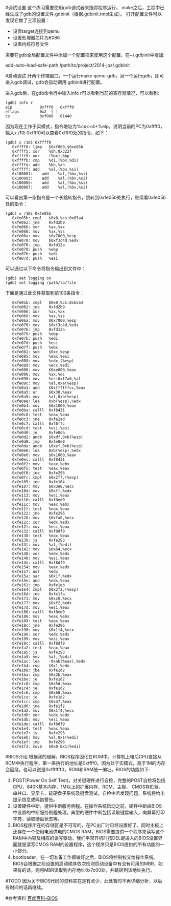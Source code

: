 #调试设置
这个练习需要使用gdb调试器来跟踪程序运行， make之后，工程中已经生成了gdb的设置文件.gdbinit（根据.gdbinit.tmpl生成）。
打开配置文件可以发现它做了三项设置：
- 设置target连接到qemu
- 设置处理器芯片为8086
- 设置内核符号文件

需要在gdb全局配置文件中添加一个配置项来使用这个配置，在~/.gdbinit中增加:

add-auto-load-safe-path /path/to/project/2014-jos/.gdbinit

#启动调试
开两个终端窗口，一个运行make qemu-gdb，另一个运行gdb，即可进入gdb调试，gdb会自动调用.gdbinit进行配置。

进入gdb后，在gdb命令行中输入info r可以看到当前的寄存器情况，可以看到:
```
(gdb) info r
eip            0xfff0	0xfff0
eflags         0x2	[ ]
cs             0xf000	61440
```
因为现在工作于实模式，指令地址为%cs<<4+%eip，说明当前的PC为0xffff0，输入x /10i 0xffff0可以查看0xffff0处的指令，如下：
```
(gdb) x /10i 0xffff0
   0xffff0:	ljmp   $0xf000,$0xe05b
   0xffff5:	xor    %dh,0x322f
   0xffff9:	xor    (%bx),%bp
   0xffffb:	cmp    %di,(%bx,%di)
   0xffffd:	add    %bh,%ah
   0xfffff:	add    %al,(%bx,%si)
   0x100001:	add    %al,(%bx,%si)
   0x100003:	add    %al,(%bx,%si)
   0x100005:	add    %al,(%bx,%si)
   0x100007:	add    %al,(%bx,%si)
```
可以看出第一条指令是一个长跳转指令，跳转到0xfe05b处执行，继续看0xfe05b处的指令：
```
(gdb) x /10i 0xfe05b
   0xfe05b:	cmpl   $0x0,%cs:0x65a4
   0xfe062:	jne    0xfd2b9
   0xfe066:	xor    %ax,%ax
   0xfe068:	mov    %ax,%ss
   0xfe06a:	mov    $0x7000,%esp
   0xfe070:	mov    $0xf3c4d,%edx
   0xfe076:	jmp    0xfd12a
   0xfe079:	push   %ebp
   0xfe07b:	push   %edi
   0xfe07d:	push   %esi
```
可以通过以下命令将指令输出到文件中：
```
(gdb) set logging on
(gdb) set logging /path/to/file
```
下面是通过此文件获取到前100条指令：
```
   0xfe05b:	cmpl   $0x0,%cs:0x65a4
   0xfe062:	jne    0xfd2b9
   0xfe066:	xor    %ax,%ax
   0xfe068:	mov    %ax,%ss
   0xfe06a:	mov    $0x7000,%esp
   0xfe070:	mov    $0xf3c4d,%edx
   0xfe076:	jmp    0xfd12a
   0xfe079:	push   %ebp
   0xfe07b:	push   %edi
   0xfe07d:	push   %esi
   0xfe07f:	push   %ebx
   0xfe081:	sub    $0xc,%esp
   0xfe085:	mov    %eax,%esi
   0xfe088:	mov    %edx,(%esp)
   0xfe08d:	mov    %ecx,%edi
   0xfe090:	mov    $0xe000,%eax
   0xfe096:	mov    %ax,%es
   0xfe098:	mov    %es:0xf7a0,%al
   0xfe09c:	mov    %al,0xa(%esp)
   0xfe0a1:	and    $0xffffffcc,%eax
   0xfe0a5:	or     $0x30,%eax
   0xfe0a9:	mov    %al,0xb(%esp)
   0xfe0ae:	lea    0xb(%esp),%edx
   0xfe0b4:	mov    $0x1060,%eax
   0xfe0ba:	calll  0xf8431
   0xfe0c0:	test   %eax,%eax
   0xfe0c3:	jne    0xfe2ad
   0xfe0c7:	calll  0xf6ffc
   0xfe0cd:	test   %esi,%esi
   0xfe0d0:	je     0xfe0da
   0xfe0d2:	andb   $0xdf,0xb(%esp)
   0xfe0d8:	jmp    0xfe0e0
   0xfe0da:	andb   $0xef,0xb(%esp)
   0xfe0e0:	lea    0xb(%esp),%edx
   0xfe0e6:	mov    $0x1060,%eax
   0xfe0ec:	calll  0xf8431
   0xfe0f2:	mov    %eax,%ebx
   0xfe0f5:	test   %eax,%eax
   0xfe0f8:	jne    0xfe296
   0xfe0fc:	cmpl   $0x2ff,(%esp)
   0xfe105:	jne    0xfe164
   0xfe107:	mov    $0x3e8,%ecx
   0xfe10d:	mov    $0xff,%edx
   0xfe113:	mov    %esi,%eax
   0xfe116:	calll  0xf8ed0
   0xfe11c:	mov    %eax,%ebx
   0xfe11f:	test   %eax,%eax
   0xfe122:	jne    0xfe296
   0xfe126:	mov    $0xfa0,%ecx
   0xfe12c:	xor    %edx,%edx
   0xfe12f:	mov    %esi,%eax
   0xfe132:	calll  0xf8df9
   0xfe138:	test   %eax,%eax
   0xfe13b:	js     0xfe293
   0xfe13f:	mov    %al,(%edi)
   0xfe142:	mov    $0x64,%ecx
   0xfe148:	xor    %edx,%edx
   0xfe14b:	mov    %esi,%eax
   0xfe14e:	calll  0xf8df9
   0xfe154:	mov    %eax,%edx
   0xfe157:	not    %edx
   0xfe15a:	sar    $0x1f,%edx
   0xfe15e:	and    %edx,%eax
   0xfe161:	jmp    0xfe1eb
   0xfe164:	cmpl   $0x2f2,(%esp)
   0xfe16d:	jne    0xfe1fa
   0xfe171:	mov    $0xc8,%ecx
   0xfe177:	mov    $0xf2,%edx
   0xfe17d:	mov    %esi,%eax
   0xfe180:	calll  0xf8ed0
   0xfe186:	mov    %eax,%ebx
   0xfe189:	test   %eax,%eax
   0xfe18c:	jne    0xfe296
   0xfe190:	mov    $0x1f4,%ecx
   0xfe196:	xor    %edx,%edx
   0xfe199:	mov    %esi,%eax
   0xfe19c:	calll  0xf8df9
   0xfe1a2:	test   %eax,%eax
   0xfe1a5:	js     0xfe293
   0xfe1a9:	mov    %al,(%edi)
   0xfe1ac:	lea    -0xab(%eax),%edx
   0xfe1b4:	cmp    $0x1,%edx
   0xfe1b8:	jbe    0xfe1d2
   0xfe1ba:	cmp    $0x2b,%eax
   0xfe1be:	je     0xfe1d2
   0xfe1c0:	cmp    $0x5d,%eax
   0xfe1c4:	je     0xfe1d2
   0xfe1c6:	cmp    $0x60,%eax
   0xfe1ca:	je     0xfe1d2
   0xfe1cc:	cmp    $0x47,%eax
   0xfe1d0:	jne    0xfe1f2
   0xfe1d2:	mov    $0x1f4,%ecx
   0xfe1d8:	xor    %edx,%edx
   0xfe1db:	mov    %esi,%eax
   0xfe1de:	calll  0xf8df9
   0xfe1e4:	test   %eax,%eax
   0xfe1e7:	js     0xfe293
   0xfe1eb:	mov    %al,0x1(%edi)
   0xfe1ef:	jmp    0xfe296
   0xfe1f2:	movb   $0x0,0x1(%edi)
```

#BIOS介绍
根据我的理解，BIOS程序固化在ROM中，计算机上电后CPU直接从ROM中执行程序，第一条执行的地址是0xffff0。因为处于实模式，高于1M的内存会回绕，也可以说是0xfffffff0，ROM和RAM统一编址。BIOS的功能如下:

1. POST(Power On Self Test)，对关键硬件进行自检，完整的POST自检将包括CPU、640K基本内存、1M以上的扩展内存、ROM、主板、 CMOS存贮器、串并口、显示卡、软硬盘子系统及键盘测试。自检中若发现问题，系统将给出提示信息或鸣笛警告。
2. 设置硬件中断，提供中断服务例程。在操作系统启动之前，硬件中断由BIOS中设置的中断服务例程处理。典型的硬件中断包括读取键盘输入，向屏幕打印字符，读取硬盘状态等。
3. BIOS程序所在的存储区是不可写的，在PC出厂时已经设置好了。同时主板上还存在一个使用电池供电的CMOS RAM，BIOS需要提供一个程序来读写这个RAM中内容及相应的读写驱动。我们平常开机时按DEL键进入的BIOS设置界面就是读写CMOS RAM的设置程序，这个程序只是BIOS提供的所有功能的一小部分。
4. bootloader，在一切准备工作都做好之后，BIOS将控制权交给操作系统。BIOS会根据之前设置的启动顺序依次检测启动设备中有没有可用的MBR，如果有的话，则将MBR读取到内存地址0x7c00处，并跳转到该地址执行。

#TODO
因为关于BIOS代码的资料实在是有点少，此处暂时不再详细分析，以后有时间的话再继续。

#参考资料
[百度百科-BIOS](http://baike.baidu.com/view/361.htm)
